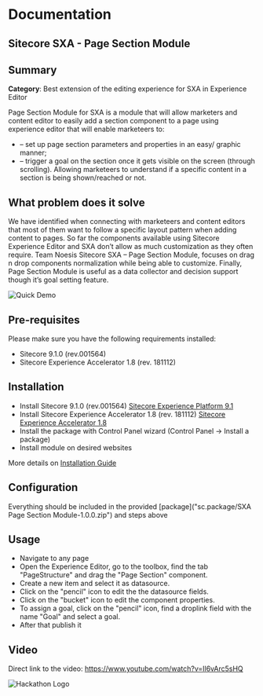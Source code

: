 # Documentation
## Sitecore SXA - Page Section Module

## Summary
**Category**: Best extension of the editing experience for SXA in Experience Editor

Page Section Module for SXA is a module that will allow marketers and content editor to easily add a section component to a page using experience editor that will enable marketeers to:
* – set up page section parameters and properties in an easy/ graphic manner;
* – trigger a goal on the section once it gets visible on the screen (through scrolling). Allowing marketeers to understand if a specific content in a section is being shown/reached or not.

## What problem does it solve
We have identified when connecting with marketeers and content editors that most of them want to follow a specific layout pattern when adding content to pages. So far the components available using Sitecore Experience Editor and SXA don’t allow as much customization as they often require. Team Noesis Sitecore SXA – Page Section Module, focuses on drag n drop components normalization while being able to customize. Finally, Page Section Module is useful as a data collector and decision support though it’s goal setting feature.

![Quick Demo](documentation/images/2019-03-02_19-56-24.gif?raw=true "Quick Demo")

## Pre-requisites
Please make sure you have the following requirements installed:
* Sitecore 9.1.0 (rev.001564)
* Sitecore Experience Accelerator 1.8 (rev. 181112)

## Installation
* Install Sitecore 9.1.0 (rev.001564) [Sitecore Experience Platform 9.1](https://dev.sitecore.net/Downloads/Sitecore_Experience_Platform/91/Sitecore_Experience_Platform_91_Initial_Release.aspx)
* Install Sitecore Experience Accelerator 1.8 (rev. 181112) [Sitecore Experience Accelerator 1.8](https://dev.sitecore.net/Downloads/Sitecore_Experience_Accelerator/18/Sitecore_Experience_Accelerator_180.aspx) 
* Install the package with Control Panel wizard (Control Panel -> Install a package)
* Install module on desired websites

More details on [Installation Guide](https://github.com/Sitecore-Hackathon/2019-Team-Noesis/documentation/Installation_Guide.md)

## Configuration
Everything should be included in the provided [package]("sc.package/SXA Page Section Module-1.0.0.zip") and steps above

## Usage
* Navigate to any page
* Open the Experience Editor, go to the toolbox, find the tab "PageStructure" and drag the "Page Section" component.
* Create a new item and select it as datasource.
* Click on the "pencil" icon to edit the the datasource fields.  
* Click on the "bucket" icon to edit the component properties.
* To assign a goal, click on the "pencil" icon, find a droplink field with the name "Goal" and select a goal.
* After that publish it

## Video

Direct link to the video: https://www.youtube.com/watch?v=Il6vArc5sHQ


![Hackathon Logo](documentation/images/hackathon.png?raw=true "Hackathon Logo")



